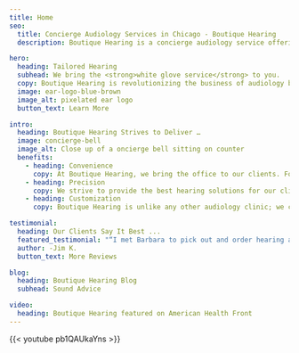 ```yaml
---
title: Home
seo:
  title: Concierge Audiology Services in Chicago - Boutique Hearing
  description: Boutique Hearing is a concierge audiology service offering hearing evaluations and cutting-edge hearing aid fittings in your home or office.

hero:
  heading: Tailored Hearing
  subhead: We bring the <strong>white glove service</strong> to you.
  copy: Boutique Hearing is revolutionizing the business of audiology by bringing the “boutique” to you. By definition, “boutique” is a small business that offers customized services—and we do just that. Boutique Hearing tailors everything from a hearing test to a hearing aid fitting and follow-up services to fit your lifestyle.
  image: ear-logo-blue-brown
  image_alt: pixelated ear logo
  button_text: Learn More

intro:
  heading: Boutique Hearing Strives to Deliver …
  image: concierge-bell
  image_alt: Close up of a oncierge bell sitting on counter
  benefits:
    - heading: Convenience
      copy: At Boutique Hearing, we bring the office to our clients. For some, this means less missed work. For others, it means independence as they do not need to rely on friends and family for transportation. For all, this means less stress and more time for you.
    - heading: Precision
      copy: We strive to provide the best hearing solutions for our clients. Fitting a hearing aid in an environment where it will be used allows for the most accurate programming and eliminates much of the unknown.
    - heading: Customization
      copy: Boutique Hearing is unlike any other audiology clinic; we customize hearing aid fittings to meet your needs. We also offer several service tiers so you can choose the plan that best serves you.

testimonial:
  heading: Our Clients Say It Best ...
  featured_testimonial: "“I met Barbara to pick out and order hearing aids. Barbara is a consummate professional. She is extremely understanding, caring and patient. Her interpersonal skills are excellent. Barbara treated me as if I were a family member. At the conclusion of the meeting I told Barbara, ‘I feel as if I won the lottery when you took my case.’ Now, several years later, I still feel as if I am a family member when I visit Barbara.”"
  author: -Jim K.
  button_text: More Reviews

blog:
  heading: Boutique Hearing Blog
  subhead: Sound Advice

video:
  heading: Boutique Hearing featured on American Health Front
---
```


{{< youtube pb1QAUkaYns >}}

